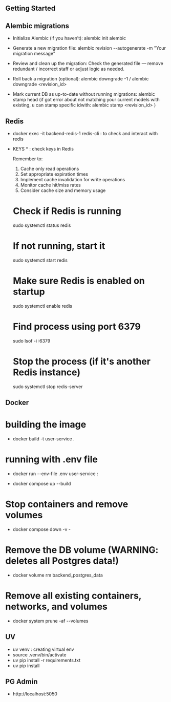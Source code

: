## Getting Started

## Alembic migrations

- Initialize Alembic (if you haven’t): alembic init alembic

- Generate a new migration file: alembic revision --autogenerate -m "Your migration message"

- Review and clean up the migration: Check the generated file — remove redundant / incorrect staff or adjust logic as needed.

- Roll back a migration (optional): alembic downgrade -1 / alembic downgrade <revision_id>

- Mark current DB as up-to-date without running migrations: alembic stamp head (if got error about not matching your current models with existing, u can stamp specific idwith: alembic stamp <revision_id> )

## Redis
 - docker exec -it backend-redis-1 redis-cli : to check and interact with redis
 - 
    KEYS *    : check keys in Redis

   Remember to:
   1. Cache only read operations
   2. Set appropriate expiration times
   3. Implement cache invalidation for write operations
   4. Monitor cache hit/miss rates
   5. Consider cache size and memory usage

   # Check if Redis is running
   sudo systemctl status redis

   # If not running, start it
   sudo systemctl start redis

   # Make sure Redis is enabled on startup
   sudo systemctl enable redis

   # Find process using port 6379
   sudo lsof -i :6379

   # Stop the process (if it's another Redis instance)
   sudo systemctl stop redis-server

## Docker
   # building the image
   - docker build -t user-service .

   # running with .env file
   - docker run --env-file .env user-service : 

   - docker compose up --build

   # Stop containers and remove volumes
   - docker compose down -v -

   # Remove the DB volume (WARNING: deletes all Postgres data!)
   - docker volume rm backend_postgres_data 

   # Remove all existing containers, networks, and volumes
   - docker system prune -af --volumes

## UV
 
 - uv venv : creating virtual env
 - source .venv/bin/activate
 - uv pip install -r requirements.txt
 - uv pip install <package name>


## PG Admin
   - http://localhost:5050